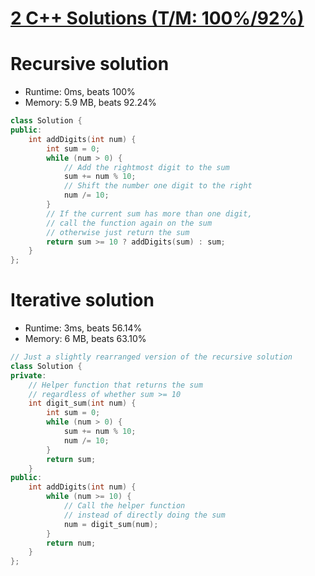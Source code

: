 # [2 C++ Solutions (T/M: 100%/92%)](https://leetcode.com/problems/add-digits/solutions/3455682/2-c-solutions-t-m-100-92/)

# Recursive solution

* Runtime: 0ms, beats 100%
* Memory: 5.9 MB, beats 92.24%

```cpp
class Solution {
public:
    int addDigits(int num) {
        int sum = 0;
        while (num > 0) {
            // Add the rightmost digit to the sum
            sum += num % 10;
            // Shift the number one digit to the right
            num /= 10;
        }
        // If the current sum has more than one digit, 
        // call the function again on the sum
        // otherwise just return the sum
        return sum >= 10 ? addDigits(sum) : sum;
    }
};
```

# Iterative solution

* Runtime: 3ms, beats 56.14%
* Memory: 6 MB, beats 63.10%

```cpp
// Just a slightly rearranged version of the recursive solution
class Solution {
private:
    // Helper function that returns the sum
    // regardless of whether sum >= 10
    int digit_sum(int num) {
        int sum = 0;
        while (num > 0) {
            sum += num % 10;
            num /= 10;
        }
        return sum;
    }
public:
    int addDigits(int num) {
        while (num >= 10) {
            // Call the helper function
            // instead of directly doing the sum
            num = digit_sum(num);
        }
        return num;
    }
};
```
